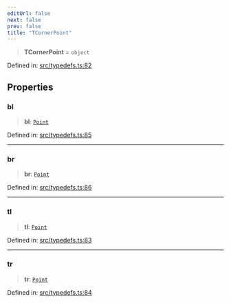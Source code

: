 ```yaml
---
editUrl: false
next: false
prev: false
title: "TCornerPoint"
---
```


> **TCornerPoint** = `object`

Defined in: [src/typedefs.ts:82](https://github.com/fabricjs/fabric.js/blob/977f797255d8c56b5b68360b0d45bed33697d2e8/src/typedefs.ts#L82)

## Properties

### bl

> **bl**: [`Point`](/api/classes/point/)

Defined in: [src/typedefs.ts:85](https://github.com/fabricjs/fabric.js/blob/977f797255d8c56b5b68360b0d45bed33697d2e8/src/typedefs.ts#L85)

***

### br

> **br**: [`Point`](/api/classes/point/)

Defined in: [src/typedefs.ts:86](https://github.com/fabricjs/fabric.js/blob/977f797255d8c56b5b68360b0d45bed33697d2e8/src/typedefs.ts#L86)

***

### tl

> **tl**: [`Point`](/api/classes/point/)

Defined in: [src/typedefs.ts:83](https://github.com/fabricjs/fabric.js/blob/977f797255d8c56b5b68360b0d45bed33697d2e8/src/typedefs.ts#L83)

***

### tr

> **tr**: [`Point`](/api/classes/point/)

Defined in: [src/typedefs.ts:84](https://github.com/fabricjs/fabric.js/blob/977f797255d8c56b5b68360b0d45bed33697d2e8/src/typedefs.ts#L84)
